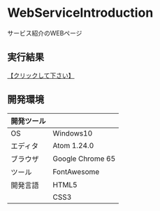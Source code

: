 # WebServiceIntroduction
サービス紹介のWEBページ

## 実行結果
[【クリックして下さい】](https://xekid78.github.io/WebServiceIntroduction/)
  
## 開発環境
| 開発ツール |  |
|:-|:-|
| OS | Windows10 |
| エディタ | Atom 1.24.0 |
| ブラウザ | Google Chrome 65 |
| ツール | FontAwesome |
| 開発言語 | HTML5 |
| | CSS3 |

